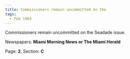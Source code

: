 ```yaml
---  
title: Commissioners remain uncommitted on the  
tags:  
  - Feb 1964  
---  
```

  
Commissioners remain uncommitted on the Seadade issue.  
  
Newspapers: **Miami Morning News or The Miami Herald**  
  
Page: **2**, Section: **C** 
